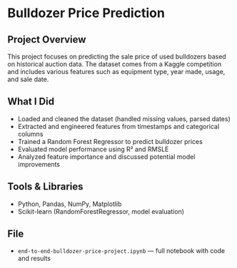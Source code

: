 #  Bulldozer Price Prediction

## Project Overview
This project focuses on predicting the sale price of used bulldozers based on historical auction data. The dataset comes from a Kaggle competition and includes various features such as equipment type, year made, usage, and sale date.

## What I Did
- Loaded and cleaned the dataset (handled missing values, parsed dates)
- Extracted and engineered features from timestamps and categorical columns
- Trained a Random Forest Regressor to predict bulldozer prices
- Evaluated model performance using R² and RMSLE
- Analyzed feature importance and discussed potential model improvements

## Tools & Libraries
- Python, Pandas, NumPy, Matplotlib
- Scikit-learn (RandomForestRegressor, model evaluation)

## File
- `end-to-end-bulldozer-price-project.ipynb` — full notebook with code and results
